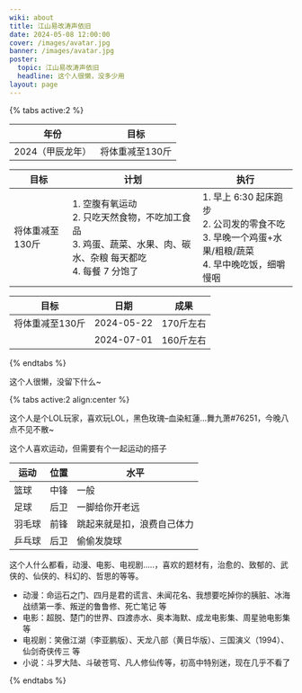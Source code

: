 ```yaml
---
wiki: about
title: 江山易改涛声依旧
date: 2024-05-08 12:00:00
cover: /images/avatar.jpg
banner: /images/avatar.jpg
poster:
  topic: 江山易改涛声依旧
  headline: 这个人很懒，没多少用
layout: page
---
```


{% tabs active:2 %}

<!-- tab 目标 -->

| 年份             | 目标            |
| ---------------- | --------------- |
| 2024（甲辰龙年） | 将体重减至130斤 |

<!-- tab 计划 -->

| 目标            | 计划                                                         | 执行                                                         |
| --------------- | ------------------------------------------------------------ | ------------------------------------------------------------ |
| 将体重减至130斤 | 1. 空腹有氧运动<br />2. 只吃天然食物，不吃加工食品<br />3. 鸡蛋、蔬菜、水果、肉、碳水、杂粮 每天都吃<br />4. 每餐 7 分饱了 | 1. 早上 6:30 起床跑步<br />2. 公司发的零食不吃<br />3. 早晚一个鸡蛋+水果/粗粮/蔬菜<br />4. 早中晚吃饭，细嚼慢咽 |

<!-- tab 结果 -->

| 目标            | 日期       | 成果      |
| --------------- | ---------- | --------- |
| 将体重减至130斤 | 2024-05-22 | 170斤左右 |
|                 | 2024-07-01 | 160斤左右 |

{% endtabs %}

这个人很懒，没留下什么~

{% tabs active:2 align:center %}

<!-- tab 游戏 -->

这个人是个LOL玩家，喜欢玩LOL，黑色玫瑰–血染紅蓮…舞九萧#76251，今晚八点不见不散~

<!-- tab 运动 -->

这个人喜欢运动，但需要有个一起运动的搭子

| 运动   | 位置 | 水平                       |
| ------ | ---- | -------------------------- |
| 篮球   | 中锋 | 一般                       |
| 足球   | 后卫 | 一脚给你开老远             |
| 羽毛球 | 前锋 | 跳起来就是扣，浪费自己体力 |
| 乒乓球 | 后卫 | 偷偷发旋球                 |

<!-- tab 影视 -->

这个人什么都看，动漫、电影、电视剧…..，喜欢的题材有，治愈的、致郁的、武侠的、仙侠的、科幻的、哲思的等等。

- 动漫：命运石之门、四月是君的谎言、未闻花名、我想要吃掉你的胰脏、冰海战绩第一季、叛逆的鲁鲁修、死亡笔记 等
- 电影：超脱、楚门的世界、四渡赤水、奥本海默、成龙电影集、周星驰电影集 等
- 电视剧：笑傲江湖（李亚鹏版）、天龙八部（黄日华版）、三国演义（1994）、仙剑奇侠传三 等
- 小说：斗罗大陆、斗破苍穹、凡人修仙传等，初高中特别迷，现在几乎不看了

{% endtabs %}

